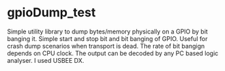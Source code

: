 # gpioDump_test
Simple utility library to dump bytes/memory physically on a GPIO by bit banging it.
Simple start and stop bit and bit banging of GPIO.
Useful for crash dump scenarios when transport is dead.
The rate of bit bangign depends on CPU clock.
The output can be decoded by any PC based logic analyser.
I used USBEE DX.

